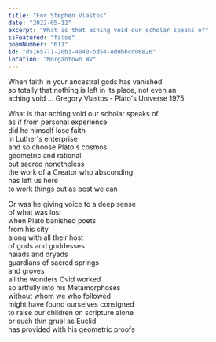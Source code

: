 ```yaml
---
title: "For Stephen Vlastos"
date: "2022-05-12"
excerpt: "What is that aching void our scholar speaks of"
isFeatured: "false"
poemNumber: "611"
id: "d5165771-20b3-4040-bd54-ed0bbcd06826"
location: "Morgantown WV"
---
```


When faith in your ancestral gods has vanished  
 so totally that nothing is left in its place, not even an  
 aching void ... Gregory Vlastos - Plato's Universe 1975

What is that aching void our scholar speaks of  
as if from personal experience  
did he himself lose faith  
in Luther's enterprise  
and so choose Plato's cosmos  
geometric and rational  
but sacred nonetheless  
the work of a Creator who absconding  
has left us here  
to work things out as best we can

Or was he giving voice to a deep sense  
of what was lost  
when Plato banished poets  
from his city  
along with all their host  
of gods and goddesses  
naiads and dryads  
guardians of sacred springs  
and groves  
all the wonders Ovid worked  
so artfully into his Metamorphoses  
without whom we who followed  
might have found ourselves consigned  
to raise our children on scripture alone  
or such thin gruel as Euclid  
has provided with his geometric proofs

